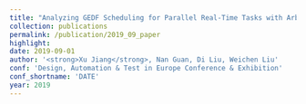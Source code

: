 ```yaml
---
title: "Analyzing GEDF Scheduling for Parallel Real-Time Tasks with Arbitrary Deadlines"
collection: publications
permalink: /publication/2019_09_paper
highlight: 
date: 2019-09-01
author: '<strong>Xu Jiang</strong>, Nan Guan, Di Liu, Weichen Liu'
conf: 'Design, Automation & Test in Europe Conference & Exhibition'
conf_shortname: 'DATE'
year: 2019
---
```

